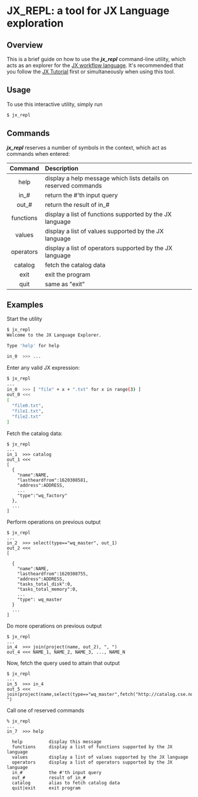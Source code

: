 # JX_REPL: a tool for JX Language exploration

## Overview
This is a brief guide on how to use the ***jx_repl*** command-line utility,
which acts as an explorer for the [JX workflow language](jx.md).  It's recommended
that you follow the [JX Tutorial](jx-tutorial.md) first or simultaneously when using this
tool.

## Usage
To use this interactive utility, simply run
```bash
$ jx_repl
```

## Commands
***jx_repl*** reserves a number of symbols in the context, which act as commands when entered:

| Command | Description |
|:-------:|:------------|
|help | display a help message which lists details on reserved commands |
|in_# | return the #'th input query |
|out_# | return the result of in_# |
|functions | display a list of functions supported by the JX language |
|values | display a list of values supported by the JX language |
|operators | display a list of operators supported by the JX language |
|catalog | fetch the catalog data |
|exit | exit the program |
|quit | same as "exit" |

## Examples
Start the utility
```bash
$ jx_repl
Welcome to the JX Language Explorer.

Type 'help' for help

in_0  >>> ...
```

Enter any valid JX expression:

```bash
$ jx_repl
...
in_0  >>> [ "file" + x + ".txt" for x in range(3) ]
out_0 <<<
[
  "file0.txt",
  "file1.txt",
  "file2.txt"
]
```

Fetch the catalog data:

```
$ jx_repl
...
in_1  >>> catalog
out_1 <<<
[
  {
    "name":NAME,
    "lastheardfrom":1620308581,
    "address":ADDRESS,
    ...
    "type":"wq_factory"
  },
  ...
]
```

Perform operations on previous output

```
$ jx_repl
...
in_2  >>> select(type=="wq_master", out_1)
out_2 <<<
[

  {
    "name":NAME,
    "lastheardfrom":1620308755,
    "address":ADDRESS,
    "tasks_total_disk":0,
    "tasks_total_memory":0,
    ...
    "type": wq_master
  }
  ...
]
```

Do more operations on previous output

```
$ jx_repl
...
in_4  >>> join(project(name, out_2), ", ")
out_4 <<< NAME_1, NAME_2, NAME_3, ..., NAME_N
```

Now, fetch the query used to attain that output

```
$ jx_repl
...
in_5  >>> in_4
out_5 <<< join(project(name,select(type=="wq_master",fetch("http://catalog.cse.nd.edu:9097/query.json"))),", ")
```

Call one of reserved commands

```
% jx_repl
...
in_7  >>> help

  help          display this message
  functions     display a list of functions supported by the JX language
  values        display a list of values supported by the JX language
  operators     display a list of operators supported by the JX language
  in_#          the #'th input query
  out_#         result of in_#
  catalog       alias to fetch catalog data
  quit|exit     exit program

```
